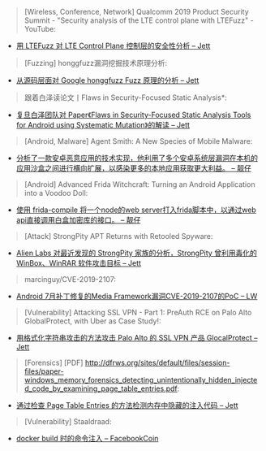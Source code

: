 > [Wireless, Conference, Network] Qualcomm 2019 Product Security Summit - "Security analysis of the LTE control plane with LTEFuzz" - YouTube: 


* [用 LTEFuzz 对 LTE Control Plane 控制层的安全性分析 – Jett](https://www.youtube.com/watch?v=1ns46Uy1lM0)



> [Fuzzing] honggfuzz漏洞挖掘技术原理分析: 


* [从源码层面对 Google honggfuzz Fuzz 原理的分析 – Jett](https://www.anquanke.com/post/id/181936)



> 跟着白泽读论文丨Flaws in Security-Focused Static Analysis*: 


* [复旦白泽团队对 Paper《Flaws in Security-Focused Static Analysis Tools for Android using Systematic Mutation》的解读 – Jett](https://zhuanlan.zhihu.com/p/73982491)



> [Android, Malware] Agent Smith: A New Species of Mobile Malware: 


* [分析了一款安卓恶意应用的技术实现，他利用了多个安卓系统层漏洞在本机的应用沙盒之间进行横向扩展，以感染更多的本地应用获取更大利益。 – 靓仔](https://research.checkpoint.com/agent-smith-a-new-species-of-mobile-malware/)



> [Android] Advanced Frida Witchcraft: Turning an Android Application into a Voodoo Doll: 


* [使用 frida-compile 将一个node的web server打入frida脚本中，以通过web api直接调用白盒加密库的接口。 – 靓仔](http://bit.ly/2NFXIIk)



> [Attack] StrongPity APT Returns with Retooled Spyware: 


* [Alien Labs 对最近发现的 StrongPity 家族的分析，StrongPity 曾利用毒化的 WinBox、WinRAR 软件攻击目标 – Jett](https://threatpost.com/strongpity-apt-retooled-spyware/146503/)



> marcinguy/CVE-2019-2107: 


* [Android 7月补丁修复的Media Framework漏洞CVE-2019-2107的PoC – LW](https://github.com/marcinguy/CVE-2019-2107)



> [Vulnerability] Attacking SSL VPN - Part 1: PreAuth RCE on Palo Alto GlobalProtect, with Uber as Case Study!: 


* [用格式化字符串攻击的方法攻击 Palo Alto 的 SSL VPN 产品 GlocalProtect – Jett](https://blog.orange.tw/2019/07/attacking-ssl-vpn-part-1-preauth-rce-on-palo-alto.html)



> [Forensics] [PDF] http://dfrws.org/sites/default/files/session-files/paper-windows_memory_forensics_detecting_unintentionally_hidden_injected_code_by_examining_page_table_entries.pdf:


* [通过检查 Page Table Entries 的方法检测内存中隐藏的注入代码 – Jett](http://dfrws.org/sites/default/files/session-files/paper-windows_memory_forensics_detecting_unintentionally_hidden_injected_code_by_examining_page_table_entries.pdf)



> [Vulnerability] Staaldraad: 


* [docker build 时的命令注入 – FacebookCoin](https://staaldraad.github.io/post/2019-07-16-cve-2019-13139-docker-build/)